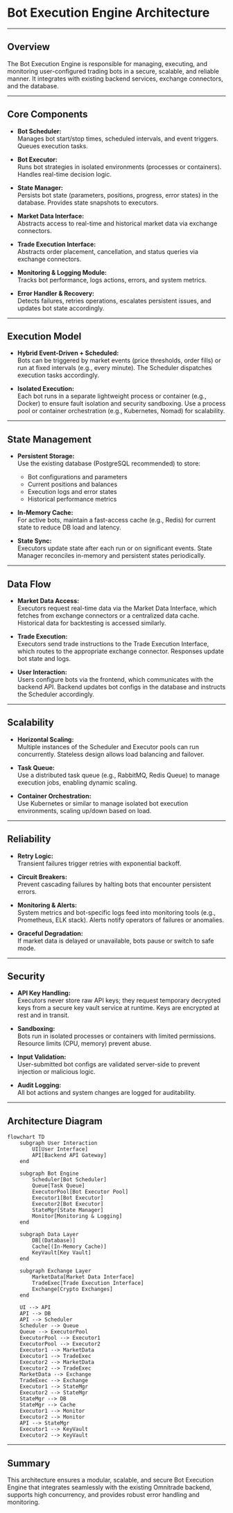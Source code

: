# Bot Execution Engine Architecture

---

## Overview

The Bot Execution Engine is responsible for managing, executing, and monitoring user-configured trading bots in a secure, scalable, and reliable manner. It integrates with existing backend services, exchange connectors, and the database.

---

## Core Components

- **Bot Scheduler:**  
  Manages bot start/stop times, scheduled intervals, and event triggers. Queues execution tasks.

- **Bot Executor:**  
  Runs bot strategies in isolated environments (processes or containers). Handles real-time decision logic.

- **State Manager:**  
  Persists bot state (parameters, positions, progress, error states) in the database. Provides state snapshots to executors.

- **Market Data Interface:**  
  Abstracts access to real-time and historical market data via exchange connectors.

- **Trade Execution Interface:**  
  Abstracts order placement, cancellation, and status queries via exchange connectors.

- **Monitoring & Logging Module:**  
  Tracks bot performance, logs actions, errors, and system metrics.

- **Error Handler & Recovery:**  
  Detects failures, retries operations, escalates persistent issues, and updates bot state accordingly.

---

## Execution Model

- **Hybrid Event-Driven + Scheduled:**  
  Bots can be triggered by market events (price thresholds, order fills) or run at fixed intervals (e.g., every minute). The Scheduler dispatches execution tasks accordingly.

- **Isolated Execution:**  
  Each bot runs in a separate lightweight process or container (e.g., Docker) to ensure fault isolation and security sandboxing. Use a process pool or container orchestration (e.g., Kubernetes, Nomad) for scalability.

---

## State Management

- **Persistent Storage:**  
  Use the existing database (PostgreSQL recommended) to store:

  - Bot configurations and parameters
  - Current positions and balances
  - Execution logs and error states
  - Historical performance metrics

- **In-Memory Cache:**  
  For active bots, maintain a fast-access cache (e.g., Redis) for current state to reduce DB load and latency.

- **State Sync:**  
  Executors update state after each run or on significant events. State Manager reconciles in-memory and persistent states periodically.

---

## Data Flow

- **Market Data Access:**  
  Executors request real-time data via the Market Data Interface, which fetches from exchange connectors or a centralized data cache. Historical data for backtesting is accessed similarly.

- **Trade Execution:**  
  Executors send trade instructions to the Trade Execution Interface, which routes to the appropriate exchange connector. Responses update bot state and logs.

- **User Interaction:**  
  Users configure bots via the frontend, which communicates with the backend API. Backend updates bot configs in the database and instructs the Scheduler accordingly.

---

## Scalability

- **Horizontal Scaling:**  
  Multiple instances of the Scheduler and Executor pools can run concurrently. Stateless design allows load balancing and failover.

- **Task Queue:**  
  Use a distributed task queue (e.g., RabbitMQ, Redis Queue) to manage execution jobs, enabling dynamic scaling.

- **Container Orchestration:**  
  Use Kubernetes or similar to manage isolated bot execution environments, scaling up/down based on load.

---

## Reliability

- **Retry Logic:**  
  Transient failures trigger retries with exponential backoff.

- **Circuit Breakers:**  
  Prevent cascading failures by halting bots that encounter persistent errors.

- **Monitoring & Alerts:**  
  System metrics and bot-specific logs feed into monitoring tools (e.g., Prometheus, ELK stack). Alerts notify operators of failures or anomalies.

- **Graceful Degradation:**  
  If market data is delayed or unavailable, bots pause or switch to safe mode.

---

## Security

- **API Key Handling:**  
  Executors never store raw API keys; they request temporary decrypted keys from a secure key vault service at runtime. Keys are encrypted at rest and in transit.

- **Sandboxing:**  
  Bots run in isolated processes or containers with limited permissions. Resource limits (CPU, memory) prevent abuse.

- **Input Validation:**  
  User-submitted bot configs are validated server-side to prevent injection or malicious logic.

- **Audit Logging:**  
  All bot actions and system changes are logged for auditability.

---

## Architecture Diagram

```mermaid
flowchart TD
    subgraph User Interaction
        UI[User Interface]
        API[Backend API Gateway]
    end

    subgraph Bot Engine
        Scheduler[Bot Scheduler]
        Queue[Task Queue]
        ExecutorPool[Bot Executor Pool]
        Executor1[Bot Executor]
        Executor2[Bot Executor]
        StateMgr[State Manager]
        Monitor[Monitoring & Logging]
    end

    subgraph Data Layer
        DB[(Database)]
        Cache[(In-Memory Cache)]
        KeyVault[Key Vault]
    end

    subgraph Exchange Layer
        MarketData[Market Data Interface]
        TradeExec[Trade Execution Interface]
        Exchange[Crypto Exchanges]
    end

    UI --> API
    API --> DB
    API --> Scheduler
    Scheduler --> Queue
    Queue --> ExecutorPool
    ExecutorPool --> Executor1
    ExecutorPool --> Executor2
    Executor1 --> MarketData
    Executor1 --> TradeExec
    Executor2 --> MarketData
    Executor2 --> TradeExec
    MarketData --> Exchange
    TradeExec --> Exchange
    Executor1 --> StateMgr
    Executor2 --> StateMgr
    StateMgr --> DB
    StateMgr --> Cache
    Executor1 --> Monitor
    Executor2 --> Monitor
    API --> StateMgr
    Executor1 --> KeyVault
    Executor2 --> KeyVault
```

---

## Summary

This architecture ensures a modular, scalable, and secure Bot Execution Engine that integrates seamlessly with the existing Omnitrade backend, supports high concurrency, and provides robust error handling and monitoring.
